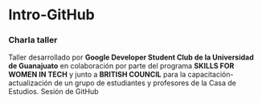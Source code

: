 
# Intro-GitHub

### Charla taller

Taller desarrollado por **Google Developer Student Club de la Universidad de Guanajuato** en colaboración por parte del programa **SKILLS FOR WOMEN IN TECH** y junto a **BRITISH COUNCIL** para la capacitación-actualización de un grupo de estudiantes y profesores de la Casa de Estudios.
 Sesión de GitHub
